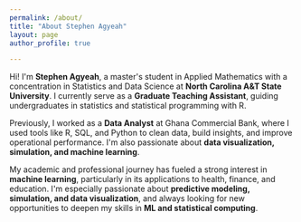```yaml
---
permalink: /about/
title: "About Stephen Agyeah"
layout: page
author_profile: true

---
```


Hi! I'm **Stephen Agyeah**, a master's student in Applied Mathematics with a concentration in Statistics and Data Science at **North Carolina A&T State University**. I currently serve as a **Graduate Teaching Assistant**, guiding undergraduates in statistics and statistical programming with R.

Previously, I worked as a **Data Analyst** at Ghana Commercial Bank, where I used tools like R, SQL, and Python to clean data, build insights, and improve operational performance. I'm also passionate about **data visualization, simulation, and machine learning**.

My academic and professional journey has fueled a strong interest in **machine learning**, particularly in its applications to health, finance, and education. I'm especially passionate about **predictive modeling, simulation, and data visualization**, and always looking for new opportunities to deepen my skills in **ML and statistical computing**. 
